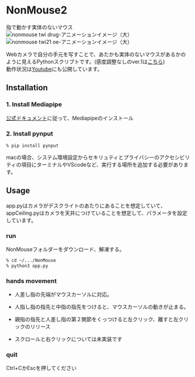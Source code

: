 # NonMouse2
指で動かす実体のないマウス    
![nonmouse twi drug-アニメーションイメージ（大）](https://user-images.githubusercontent.com/22733958/121180947-7054ef80-c89c-11eb-9c7a-42a9e1f3f02a.gif)  
![nonmouse twi21 oe-アニメーションイメージ（大）](https://user-images.githubusercontent.com/22733958/121180967-75b23a00-c89c-11eb-82fa-4f5d9abda320.gif)  



Webカメラで自分の手元を写すことで、あたかも実体のないマウスがあるかのように見えるPythonスクリプトです。(感度調整なしのver.1は[こちら](https://github.com/takeyamayuki/NonMouse))  
動作状況は[Youtube](https://youtu.be/ufvOJUTCF8M)にも公開しています。

## Installation
### 1. Install Mediapipe  
[公式ドキュメント](https://google.github.io/mediapipe/getting_started/install.html#installing-on-macos)に従って、Mediapipeのインストール


### 2. Install pynput
```sh:Install
% pip install pynput  
```
macの場合、システム環境設定からセキリュティとプライバシーのアクセシビリティの項目にターミナルやVScodeなど、実行する場所を追加する必要があります。

## Usage
app.pyはカメラがデスクライトのあたりにあることを想定していて、appCeiling.pyはカメラを天井につけていることを想定して、パラメータを設定しています。
### run
NonMouseフォルダーをダウンロード、解凍する。
```sh
% cd ~/.../NonMouse
% python3 app.py
```

### hands movement
* 人差し指の先端がマウスカーソルに対応。

* 人指し指の指先と中指の指先をつけると、マウスカーソルの動きが止まる。

* 親指の指先と人差し指の第２関節をくっつけると左クリック、離すと左クリックのリリース

* スクロールと右クリックについては未実装です 

### quit
Ctrl+CかEscを押してください
